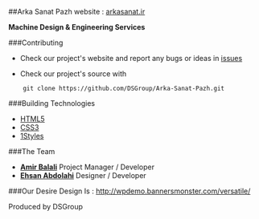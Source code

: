 ##Arka Sanat Pazh website : [arkasanat.ir](http://arkasanat.ir)

**Machine Design & Engineering Services**

###Contributing

* Check our project's website and report any bugs or ideas in [issues](https://github.com/DSGroup/Arka-Sanat-Pazh/issues)

* Check our project's source with
```
    git clone https://github.com/DSGroup/Arka-Sanat-Pazh.git
```


###Building Technologies
* [HTML5](http://ali.md/wiki/html5)
* [CSS3](http://ali.md/css3ref)
* [1Styles](http://ali.md/1styles)


###The Team
* [**Amir Balali**](https://github.com/amirbll) Project Manager / Developer
* [**Ehsan Abdolahi**](https://github.com/ehsanab) Designer / Developer

###Our Desire Design Is : http://wpdemo.bannersmonster.com/versatile/

Produced by DSGroup